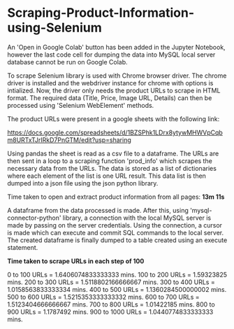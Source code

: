 # Scraping-Product-Information-using-Selenium

An 'Open in Google Colab' button has been added in the Jupyter Notebook, however the last code cell for dumping the data into MySQL local server database cannot be run on Google Colab.

To scrape Selenium library is used with Chrome browser driver. The chrome driver is installed and the webdriver instance for chrome with options is intialized. Now, the driver only needs the product URLs to scrape in HTML format. The required data (Title, Price, Image URL, Details) can then be processed using 'Selenium WebElement' methods.

The product URLs were present in a google sheets with the following link:

https://docs.google.com/spreadsheets/d/1BZSPhk1LDrx8ytywMHWVpCqbm8URTxTJrIRkD7PnGTM/edit?usp=sharing

Using pandas the sheet is read as a csv file to a dataframe. The URLs are then sent in a loop  to a scraping function 'prod_info' which scrapes the necessary data from the URLs. The data is stored as a list of dictionaries where each element of the list is one URL result. This data list is then dumped into a json file using the json python library.

Time taken to open and extract product information from all pages: **13m 11s**

A dataframe from the data processed is made. After this, using 'mysql-connector-python' library, a connection with the local MySQL server is made by passing on the server credentials. Using the connection, a cursor is made which can execute and commit SQL commands to the local server. The created dataframe is finally dumped to a table created using an execute statement.


**Time taken to scrape URLs in each step of 100**

0 to 100 URLs = 1.6406074833333333 mins.
100 to 200 URLs = 1.59323825 mins.
200 to 300 URLs = 1.5118802166666667 mins.
300 to 400 URLs = 1.0158563833333334 mins.
400 to 500 URLs = 1.1360284500000002 mins.
500 to 600 URLs = 1.5215353333333332 mins.
600 to 700 URLs = 1.5123404666666667 mins.
700 to 800 URLs = 1.01422185 mins.
800 to 900 URLs = 1.1787492 mins.
900 to 1000 URLs = 1.0440774833333333 mins.
